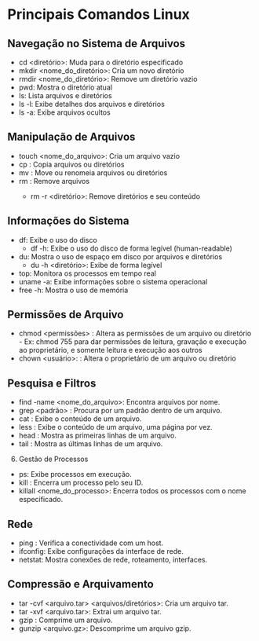 # Principais Comandos Linux
## Navegação no Sistema de Arquivos
- cd <diretório>: Muda para o diretório especificado
- mkdir <nome_do_diretório>: Cria um novo diretório
- rmdir <nome_do_diretório>: Remove um diretório vazio
- pwd: Mostra o diretório atual
- ls: Lista arquivos e diretórios
- ls -l: Exibe detalhes dos arquivos e diretórios
- ls -a: Exibe arquivos ocultos
## Manipulação de Arquivos
- touch <nome_do_arquivo>: Cria um arquivo vazio
- cp <origem> <destino>: Copia arquivos ou diretórios
- mv <origem> <destino>: Move ou renomeia arquivos ou diretórios
- rm <arquivo>: Remove arquivos
    - rm -r <diretório>: Remove diretórios e seu conteúdo
## Informações do Sistema
- df: Exibe o uso do disco
    - df -h: Exibe o uso do disco de forma legível (human-readable)
- du: Mostra o uso de espaço em disco por arquivos e diretórios
    - du -h <diretório>: Exibe de forma legível
- top: Monitora os processos em tempo real
- uname -a: Exibe informações sobre o sistema operacional
- free -h: Mostra o uso de memória
## Permissões de Arquivo
- chmod <permissões> <arquivo>: Altera as permissões de um arquivo ou diretório
        - Ex: chmod 755 <arquivo> para dar permissões de leitura, gravação e execução ao proprietário, e somente leitura e execução aos outros
- chown <usuário>:<grupo> <arquivo>: Altera o proprietário de um arquivo ou diretório
## Pesquisa e Filtros
- find <caminho> -name <nome_do_arquivo>: Encontra arquivos por nome.
- grep <padrão> <arquivo>: Procura por um padrão dentro de um arquivo.
- cat <arquivo>: Exibe o conteúdo de um arquivo.
- less <arquivo>: Exibe o conteúdo de um arquivo, uma página por vez.
- head <arquivo>: Mostra as primeiras linhas de um arquivo.
- tail <arquivo>: Mostra as últimas linhas de um arquivo.
6. Gestão de Processos
- ps: Exibe processos em execução.
- kill <PID>: Encerra um processo pelo seu ID.
- killall <nome_do_processo>: Encerra todos os processos com o nome especificado.
## Rede
- ping <host>: Verifica a conectividade com um host.
- ifconfig: Exibe configurações da interface de rede.
- netstat: Mostra conexões de rede, roteamento, interfaces.
## Compressão e Arquivamento
- tar -cvf <arquivo.tar> <arquivos/diretórios>: Cria um arquivo tar.
- tar -xvf <arquivo.tar>: Extrai um arquivo tar.
- gzip <arquivo>: Comprime um arquivo.
- gunzip <arquivo.gz>: Descomprime um arquivo gzip.

